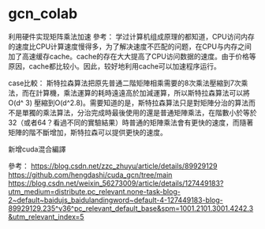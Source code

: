 # gcn_colab
利用硬件实现矩阵乘法加速
參考：
学过计算机组成原理的都知道，CPU访问内存的速度比CPU计算速度慢得多，为了解决速度不匹配的问题，在CPU与内存之间加了高速缓存cache。cache的存在大大提高了CPU访问数据的速度。由于价格等原因，cache都比较小。因此，较好地利用cache可以加速程序运行。


case比較：
斯特拉森算法把原先普通二階矩陣相乘需要的8次乘法壓縮到7次乘法，而在計算機，乘法運算的耗時遠遠高於加減運算，所以斯特拉森算法可以將O(d^ 3) 壓縮到O(d^2.8)。需要知道的是，斯特拉森算法只是對矩陣分治的算法而不是單獨的乘法算法，分治完成時最後使用的還是普通矩陣乘法，在階數小於等於32（或者64？看過不同的實驗結果）時普通的矩陣乘法會有更快的速度，而隨著矩陣的階不斷增加，斯特拉森可以提供更快的速度。


新增cuda混合編譯

參考：
https://blog.csdn.net/zzc_zhuyu/article/details/89929129
https://github.com/hengdashi/cuda_gcn/tree/main
https://blog.csdn.net/weixin_56273009/article/details/127449183?utm_medium=distribute.pc_relevant.none-task-blog-2~default~baidujs_baidulandingword~default-4-127449183-blog-89929129.235^v36^pc_relevant_default_base&spm=1001.2101.3001.4242.3&utm_relevant_index=5
